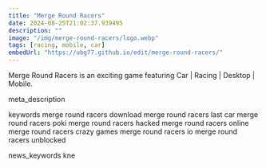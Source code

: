 ```yaml
---
title: "Merge Round Racers"
date: 2024-08-25T21:02:37.939495
description: ""
image: "/img/merge-round-racers/logo.webp"
tags: [racing, mobile, car]
embedUrl: "https://ubg77.github.io/edit/merge-round-racers/"
---
```


Merge Round Racers is an exciting game featuring Car | Racing | Desktop | Mobile.

meta_description



keywords
merge round racers download merge round racers last car merge round racers poki merge round racers hacked merge round racers online merge round racers crazy games merge round racers io merge round racers unblocked


news_keywords
kne
